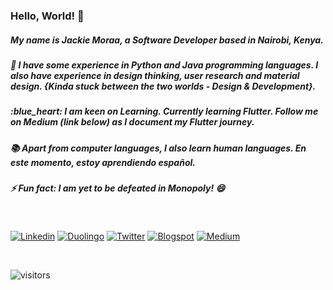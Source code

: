 <h3>Hello, World! 👋</h3>

<!-- Main content-->
<p><h5>My name is Jackie Moraa, a Software Developer based in Nairobi, Kenya. </h5></p>
<p><h5>🌱 I have some experience in Python and Java programming languages. I also have experience in design thinking, user research and material design. {Kinda stuck between the two worlds - Design & Development}.</h5></p>
<p><h5>:blue_heart: I am keen on Learning. Currently learning Flutter. Follow me on Medium (link below) as I document my Flutter journey.</h5></p>
<p><h5>📚 Apart from computer languages, I also learn human languages. En este momento, estoy aprendiendo español.</p></h5>
<p><h5>⚡ Fun fact: I am yet to be defeated in Monopoly! 😄</h5></p>

</br>

<!-- Social media badges-->
[![Linkedin](https://img.shields.io/badge/-LinkedIn-blue?style=flat&logo=Linkedin&logoColor=white)](https://www.linkedin.com/in/jackie-moraa-59786470/)
[![Duolingo](https://img.shields.io/badge/-Duolingo-green?style=flat&logo=Duolingo&logoColor=white)](https://www.duolingo.com/profile/r5cttVCY)
[![Twitter](https://img.shields.io/badge/-Twitter-blue?style=flat&logo=Twitter&logoColor=white)](https://twitter.com/kymoraa/)
[![Blogspot](https://img.shields.io/badge/-Blogspot-orange?style=flat&logo=Blogger&logoColor=white)](https://uxcanvas.blogspot.com/)
[![Medium](https://img.shields.io/badge/-Medium-blue?style=flat&logo=Medium&logoColor=white)](https://kymoraa.medium.com/)

</br>

<!-- Visitors stats-->
![visitors](https://visitor-badge.glitch.me/badge?page_id=kymoraa.visitor-badge)


<!--
**Kymoraa/Kymoraa** is a ✨ _special_ ✨ repository because its `README.md` (this file) appears on your GitHub profile.

Here are some ideas to get you started:

- 🔭 I’m currently working on ...
- 🌱 I’m currently learning ...
- 👯 I’m looking to collaborate on ...
- 🤔 I’m looking for help with ...
- 💬 Ask me about ...
- 📫 How to reach me: ...
- 😄 Pronouns: ...
- ⚡ Fun fact: ...
--> 
